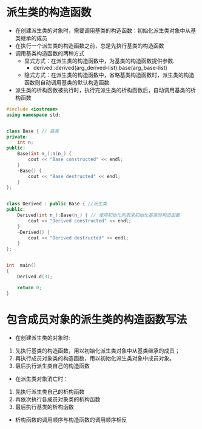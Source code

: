# 派生类的构造函数
- 在创建派生类的对象时，需要调用基类的构造函数：初始化派生类对象中从基类继承的成员
- 在执行一个派生类的构造函数之前，总是先执行基类的构造函数
- 调用基类构造函数的两种方式
  * 显式方式：在派生类的构造函数中，为基类的构造函数提供参数.
    * derived::derived(arg_derived-list):base(arg_base-list)
  * 隐式方式：在派生类的构造函数中，省略基类构造函数时，派生类的构造函数则自动调用基类的默认构造函数.
- 派生类的析构函数被执行时，执行完派生类的析构函数后，自动调用基类的析构函数

```c++
#include <iostream>
using namespace std;


class Base { // 基类
private:
    int n;
public:
    Base(int n_):n(n_) {
        cout << "Base constructed" << endl;
    }
    ~Base() {
        cout << "Base destructed" << endl;
    }
};


class Derived : public Base { //派生类
public:
    Derived(int n_):Base(n_) { // 使用初始化列表来初始化基类的构造函数
        cout << "Derived constructed" << endl;
    }
    ~Derived() {
        cout << "Derived destructed" << endl;
    }
};


int  main()
{
    Derived d(3);

    return 0;
}

```

# 包含成员对象的派生类的构造函数写法
-  在创建派生类的对象时:
  1.  先执行基类的构造函数，用以初始化派生类对象中从基类继承的成员；
  2.  再执行成员对象类的构造函数，用以初始化派生类对象中成员对象。
  3.  最后执行派生类自己的构造函数
 
-  在派生类对象消亡时：
  1.  先执行派生类自己的析构函数
  2.  再依次执行各成员对象类的析构函数
  3.  最后执行基类的析构函数
 
-  析构函数的调用顺序与构造函数的调用顺序相反



